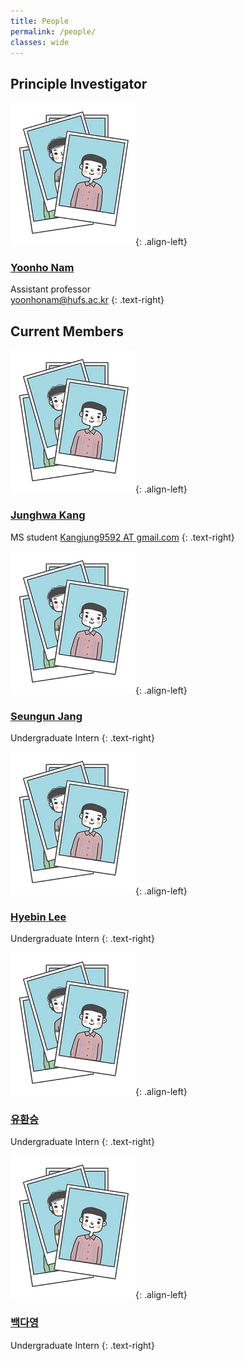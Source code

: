 ```yaml
---
title: People
permalink: /people/
classes: wide
---
```


## Principle Investigator

![image-left](/assets/images/people/person1.JPG){: .align-left}

### [Yoonho Nam](https://yoonhonam.github.io/)  
Assistant professor   
[yoonhonam@hufs.ac.kr](mailto:yoonhonam@hufs.ac.kr)
{: .text-right}   
   
   
## Current Members

![image-left](/assets/images/people/person1.JPG){: .align-left}

### [Junghwa Kang]()  
MS student 
[Kangjung9592 AT gmail.com]()
{: .text-right}   
   
   
![image-left](/assets/images/people/person1.JPG){: .align-left}

### [Seungun Jang]()  
Undergraduate Intern 
{: .text-right}
  
  
  
![image-left](/assets/images/people/person1.JPG){: .align-left}

### [Hyebin Lee]()  
Undergraduate Intern
{: .text-right}
   

![image-left](/assets/images/people/person1.JPG){: .align-left}

### [유환승]()  
Undergraduate Intern
{: .text-right} 
   
   
![image-left](/assets/images/people/person1.JPG){: .align-left}

### [백다영]()  
Undergraduate Intern
{: .text-right}
